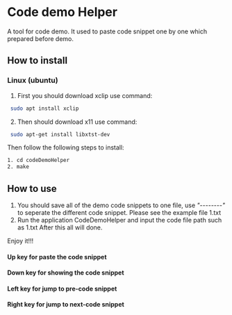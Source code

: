 # Code demo Helper
A tool for code demo. It used to paste code snippet one by one which prepared before demo.
## How to install
[^_^]: ### Mac
[^_^]: 1. First you need download XQuartz from [here](https://dl.bintray.com/xquartz/downloads/XQuartz-2.7.11.dmg)
### Linux (ubuntu)
1. First you should download xclip use command: 
```sh
 sudo apt install xclip
```
2. Then should download x11 use command:
```sh
 sudo apt-get install libxtst-dev
```

Then follow the following steps to install:
```sh
1. cd codeDemoHelper
2. make
```

## How to use
1. You should save all of the demo code snippets to one file, use *"--------"* to seperate the different code snippet.
Please see the example file 1.txt
2. Run the application CodeDemoHelper and input the code file path such as 1.txt
After this all will done. 

Enjoy it!!!

#### Up key for paste the code snippet
#### Down key for showing the code snippet
#### Left key for jump to pre-code snippet
#### Right key for jump to next-code snippet
